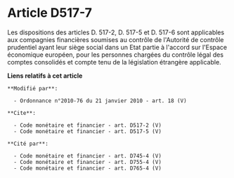 # Article D517-7

Les dispositions des articles D. 517-2, D. 517-5 et D. 517-6 sont applicables aux compagnies financières soumises au contrôle
de l'Autorité de contrôle prudentiel ayant leur siège social dans un Etat partie à l'accord sur l'Espace économique européen,
pour les personnes chargées du contrôle légal des comptes consolidés et compte tenu de la législation étrangère applicable.

**Liens relatifs à cet article**

	**Modifié par**:

	  - Ordonnance n°2010-76 du 21 janvier 2010 - art. 18 (V)

	**Cite**:

	  - Code monétaire et financier - art. D517-2 (V)
	  - Code monétaire et financier - art. D517-5 (V)

	**Cité par**:

	  - Code monétaire et financier - art. D745-4 (V)
	  - Code monétaire et financier - art. D755-4 (V)
	  - Code monétaire et financier - art. D765-4 (V)
